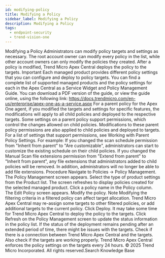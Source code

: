 ```yaml
---
id: modifying-policy
title: Modifying a Policy
sidebar_label: Modifying a Policy
description: Modifying a Policy
tags:
  - endpoint-security
  - trend-vision-one
---
```


 Modifying a Policy Administrators can modify policy targets and settings as necessary. The root account owner can modify every policy in the list, while other account owners can only modify the policies they created. After a policy is modified, Trend Micro Apex Central deploys the policy to the targets. Important Each managed product provides different policy settings that you can configure and deploy to policy targets. You can find a complete list of supported managed products and the policy settings for each in the Apex Central as a Service Widget and Policy Management Guide. You can download a PDF version of the guide, or view the guide online, using the following link: https://docs.trendmicro.com/en-us/enterprise/apex-one-as-a-service.aspx For a parent policy for the Apex One agent, if you modified the targets and settings for specific features, the modifications will apply to all child policies and deployed to the respective targets. Some settings on a parent policy support permissions, which control the changes allowed on child policies. Modifications to these parent policy permissions are also applied to child policies and deployed to targets. For a list of settings that support permissions, see Working with Parent Policy Settings. For example: If you changed the scan schedule permission from "Inherit from parent" to "Are customizable", administrators can start to customize the existing schedule on their child policies. If you changed the Manual Scan file extensions permission from "Extend from parent" to "Inherit from parent", any file extensions that administrators added to child policies will be removed. In addition, administrators will no longer be able to add file extensions. Procedure Navigate to Policies → Policy Management. The Policy Management screen appears. Select the type of product settings from the Product list. The screen refreshes to display policies created for the selected managed product. Click a policy name in the Policy column. The Edit Policy screen appears. Modify the policy. Note Modifying the filtering criteria in a filtered policy can affect target allocation. Trend Micro Apex Central may re-assign some targets to other filtered policies, or add additional targets to the current policy. Click Deploy. It may take some time for Trend Micro Apex Central to deploy the policy to the targets. Click Refresh on the Policy Management screen to update the status information in the policy list. If the status of the deployment remains pending after an extended period of time, there might be issues with the targets. Check if there is a connection between Trend Micro Apex Central and the targets. Also check if the targets are working properly. Trend Micro Apex Central enforces the policy settings on the targets every 24 hours. © 2025 Trend Micro Incorporated. All rights reserved.Search Knowledge Base